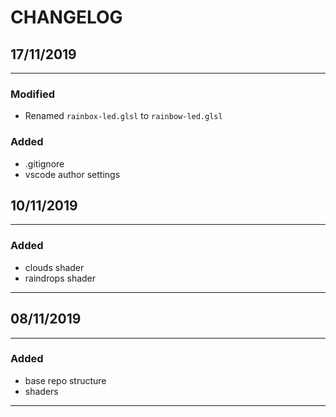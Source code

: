 # CHANGELOG

## 17/11/2019
<hr>

### **Modified**
- Renamed `rainbox-led.glsl` to `rainbow-led.glsl`

### **Added**
- .gitignore
- vscode author settings

## 10/11/2019
<hr>

### **Added**
- clouds shader
- raindrops shader
<hr>

## 08/11/2019
<hr>

### **Added**
- base repo structure
- shaders
<hr>

